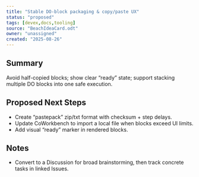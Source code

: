```yaml
---
title: "Stable DO-block packaging & copy/paste UX"
status: "proposed"
tags: [devex,docs,tooling]
source: "BeachIdeaCard.odt"
owner: "unassigned"
created: "2025-08-26"
---
```


## Summary
Avoid half-copied blocks; show clear “ready” state; support stacking multiple DO blocks into one safe execution.

## Proposed Next Steps
- Create “pastepack” zip/txt format with checksum + step delays.  
- Update CoWorkbench to import a local file when blocks exceed UI limits.  
- Add visual “ready” marker in rendered blocks.

## Notes
- Convert to a Discussion for broad brainstorming, then track concrete tasks in linked Issues.